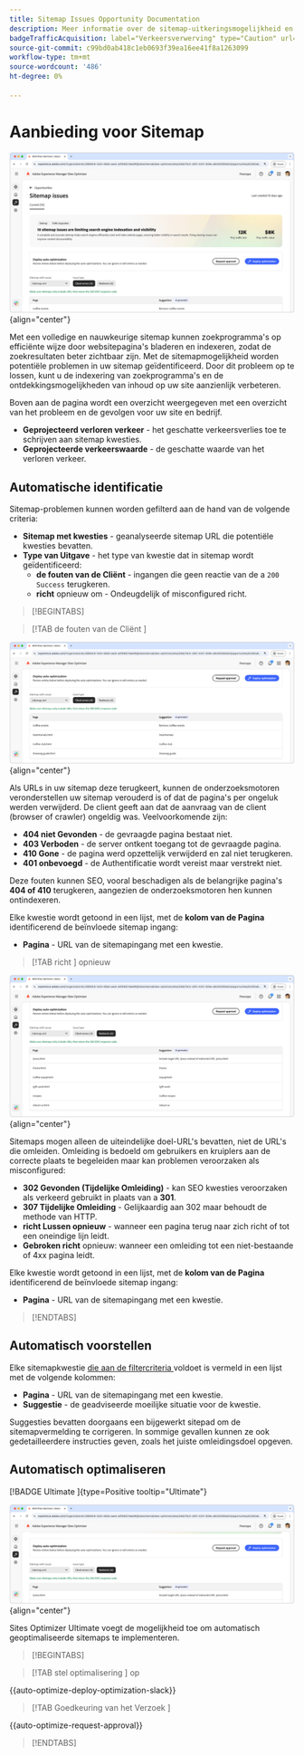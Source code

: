 ```yaml
---
title: Sitemap Issues Opportunity Documentation
description: Meer informatie over de sitemap-uitkeringsmogelijkheid en over hoe u deze kunt gebruiken om het aanschaffen van verkeer te verbeteren.
badgeTrafficAcquisition: label="Verkeersverwerving" type="Caution" url="../../opportunity-types/traffic-acquisition.md" tooltip="Verkeersverwerving"
source-git-commit: c99bd0ab418c1eb0693f39ea16ee41f8a1263099
workflow-type: tm+mt
source-wordcount: '486'
ht-degree: 0%

---
```



# Aanbieding voor Sitemap

![ de uitgiftekans van de Sitemap ](./assets/sitemap-issues/hero.png){align="center"}

Met een volledige en nauwkeurige sitemap kunnen zoekprogramma&#39;s op efficiënte wijze door websitepagina&#39;s bladeren en indexeren, zodat de zoekresultaten beter zichtbaar zijn. Met de sitemapmogelijkheid worden potentiële problemen in uw sitemap geïdentificeerd. Door dit probleem op te lossen, kunt u de indexering van zoekprogramma&#39;s en de ontdekkingsmogelijkheden van inhoud op uw site aanzienlijk verbeteren.

Boven aan de pagina wordt een overzicht weergegeven met een overzicht van het probleem en de gevolgen voor uw site en bedrijf.

* **Geprojecteerd verloren verkeer** - het geschatte verkeersverlies toe te schrijven aan sitemap kwesties.
* **Geprojecteerde verkeerswaarde** - de geschatte waarde van het verloren verkeer.

## Automatische identificatie

Sitemap-problemen kunnen worden gefilterd aan de hand van de volgende criteria:

* **Sitemap met kwesties** - geanalyseerde sitemap URL die potentiële kwesties bevatten.
* **Type van Uitgave** - het type van kwestie dat in sitemap wordt geïdentificeerd:
   * **de fouten van de Cliënt** - ingangen die geen reactie van de a `200 Success` terugkeren.
   * **richt** opnieuw om - Ondeugdelijk of misconfigured richt.

>[!BEGINTABS]

>[!TAB  de fouten van de Cliënt ]

![ auto-identificeer sitemap cliëntfouten ](./assets/sitemap-issues/auto-identify-client-errors.png){align="center"}

Als URLs in uw sitemap deze terugkeert, kunnen de onderzoeksmotoren veronderstellen uw sitemap verouderd is of dat de pagina&#39;s per ongeluk werden verwijderd. De client geeft aan dat de aanvraag van de client (browser of crawler) ongeldig was. Veelvoorkomende zijn:

* **404 niet Gevonden** - de gevraagde pagina bestaat niet.
* **403 Verboden** - de server ontkent toegang tot de gevraagde pagina.
* **410 Gone** - de pagina werd opzettelijk verwijderd en zal niet terugkeren.
* **401 onbevoegd** - de Authentificatie wordt vereist maar verstrekt niet.

Deze fouten kunnen SEO, vooral beschadigen als de belangrijke pagina&#39;s **404 of 410** terugkeren, aangezien de onderzoeksmotoren hen kunnen ontindexeren.

Elke kwestie wordt getoond in een lijst, met de **kolom van de Pagina** identificerend de beïnvloede sitemap ingang:

* **Pagina** - URL van de sitemapingang met een kwestie.

>[!TAB  richt ] opnieuw

![ auto-identificeer sitemap cliëntfouten ](./assets/sitemap-issues/auto-identify-redirects.png){align="center"}

Sitemaps mogen alleen de uiteindelijke doel-URL&#39;s bevatten, niet de URL&#39;s die omleiden. Omleiding is bedoeld om gebruikers en kruiplers aan de correcte plaats te begeleiden maar kan problemen veroorzaken als misconfigured:

* **302 Gevonden (Tijdelijke Omleiding)** - kan SEO kwesties veroorzaken als verkeerd gebruikt in plaats van a **301**.
* **307 Tijdelijke Omleiding** - Gelijkaardig aan 302 maar behoudt de methode van HTTP.
* **richt Lussen opnieuw** - wanneer een pagina terug naar zich richt of tot een oneindige lijn leidt.
* **Gebroken richt** opnieuw: wanneer een omleiding tot een niet-bestaande of 4xx pagina leidt.

Elke kwestie wordt getoond in een lijst, met de **kolom van de Pagina** identificerend de beïnvloede sitemap ingang:

* **Pagina** - URL van de sitemapingang met een kwestie.

>[!ENDTABS]

## Automatisch voorstellen

Elke sitemapkwestie [ die aan de filtercriteria ](#auto-identify) voldoet is vermeld in een lijst met de volgende kolommen:

* **Pagina** - URL van de sitemapingang met een kwestie.
* **Suggestie** - de geadviseerde moeilijke situatie voor de kwestie.

Suggesties bevatten doorgaans een bijgewerkt sitepad om de sitemapvermelding te corrigeren. In sommige gevallen kunnen ze ook gedetailleerdere instructies geven, zoals het juiste omleidingsdoel opgeven.

## Automatisch optimaliseren

[!BADGE  Ultimate ]{type=Positive tooltip="Ultimate"}

![ auto-optimaliseer de kwesties van de Sitemap ](./assets/sitemap-issues/auto-optimize.png){align="center"}

Sites Optimizer Ultimate voegt de mogelijkheid toe om automatisch geoptimaliseerde sitemaps te implementeren.

>[!BEGINTABS]

>[!TAB  stel optimalisering ] op

{{auto-optimize-deploy-optimization-slack}}

>[!TAB  Goedkeuring van het Verzoek ]

{{auto-optimize-request-approval}}

>[!ENDTABS]
